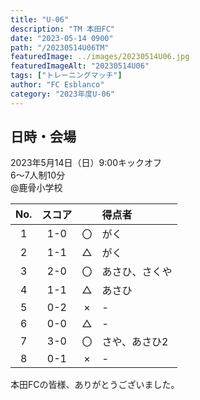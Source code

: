 ```yaml
---
title: "U-06"
description: "TM 本田FC"
date: "2023-05-14 0900"
path: "/20230514U06TM"
featuredImage: ../images/20230514U06.jpg
featuredImageAlt: "20230514U06"
tags: ["トレーニングマッチ"]
author: "FC Esblanco"
category: "2023年度U-06"
---
```


## 日時・会場

2023年5月14日（日）9:00キックオフ<br>
6～7人制10分<br>
@鹿骨小学校

| No.| スコア |   | 得点者  |
|:--:|:------:|:-:|:--------|
| 1  | 1-0 | 〇 |がく|
| 2  | 1-1 | △ |がく|
| 3  | 2-0 | 〇 |あさひ、さくや|
| 4  | 1-1 | △ |あさひ|
| 5  | 0-2 | × |-|
| 6  | 0-0 | △ |-|
| 7  | 3-0 | 〇 |さや、あさひ2|
| 8  | 0-1 | × |-|


本田FCの皆様、ありがとうございました。